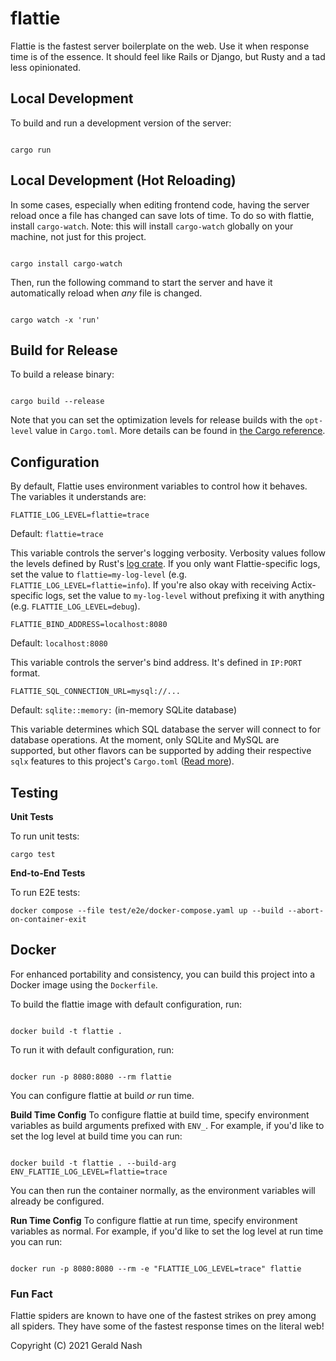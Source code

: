 # flattie

Flattie is the fastest server boilerplate on the web. Use it when response time is of the essence. It should feel like Rails or Django, but Rusty and a tad less opinionated.

## Local Development

To build and run a development version of the server:

```

cargo run

```

## Local Development (Hot Reloading)

In some cases, especially when editing frontend code, having the server reload once a file has changed can save lots of time. To do so with flattie, install `cargo-watch`. Note: this will install `cargo-watch` globally on your machine, not just for this project.

```

cargo install cargo-watch

```

Then, run the following command to start the server and have it automatically reload when _any_ file is changed.

```

cargo watch -x 'run'

```

## Build for Release

To build a release binary:

```

cargo build --release

```

Note that you can set the optimization levels for release builds with the `opt-level` value in `Cargo.toml`. More details can be found in [the Cargo reference](https://doc.rust-lang.org/cargo/reference/profiles.html#opt-level).

## Configuration

By default, Flattie uses environment variables to control how it behaves. The variables it understands are:

```
FLATTIE_LOG_LEVEL=flattie=trace
```

Default: `flattie=trace`

This variable controls the server's logging verbosity. Verbosity values follow the levels defined by Rust's [log crate](https://docs.rs/log/0.4.6/log/#use). If you only want Flattie-specific logs, set the value to `flattie=my-log-level` (e.g. `FLATTIE_LOG_LEVEL=flattie=info`). If you're also okay with receiving Actix-specific logs, set the value to `my-log-level` without prefixing it with anything (e.g. `FLATTIE_LOG_LEVEL=debug`).

```
FLATTIE_BIND_ADDRESS=localhost:8080
```

Default: `localhost:8080`

This variable controls the server's bind address. It's defined in `IP:PORT` format.

```
FLATTIE_SQL_CONNECTION_URL=mysql://...
```

Default: `sqlite::memory:` (in-memory SQLite database)

This variable determines which SQL database the server will connect to for database operations. At the moment, only SQLite and MySQL are supported, but other flavors can be supported by adding their respective `sqlx` features to this project's `Cargo.toml` ([Read more](https://github.com/launchbadge/sqlx)).

## Testing

**Unit Tests**

To run unit tests:

```
cargo test
```

**End-to-End Tests**

To run E2E tests:

```
docker compose --file test/e2e/docker-compose.yaml up --build --abort-on-container-exit
```

## Docker

For enhanced portability and consistency, you can build this project into a Docker image using the `Dockerfile`.

To build the flattie image with default configuration, run:

```

docker build -t flattie .

```

To run it with default configuration, run:

```

docker run -p 8080:8080 --rm flattie

```

You can configure flattie at build _or_ run time.

**Build Time Config**
To configure flattie at build time, specify environment variables as build arguments prefixed with `ENV_`. For example, if you'd like to set the log level at build time you can run:

```

docker build -t flattie . --build-arg ENV_FLATTIE_LOG_LEVEL=flattie=trace

```

You can then run the container normally, as the environment variables will already be configured.

**Run Time Config**
To configure flattie at run time, specify environment variables as normal. For example, if you'd like to set the log level at run time you can run:

```

docker run -p 8080:8080 --rm -e "FLATTIE_LOG_LEVEL=trace" flattie

```

### Fun Fact

Flattie spiders are known to have one of the fastest strikes on prey among all spiders. They have some of the fastest response times on the literal web!

Copyright (C) 2021 Gerald Nash

